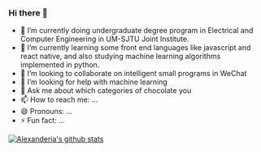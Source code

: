 ### Hi there 👋
<!--
**Alexanderia-Mike/Alexanderia-Mike** is a ✨ _special_ ✨ repository because its `README.md` (this file) appears on your GitHub profile.
-->

- 🔭 I’m currently doing undergraduate degree program in Electrical and Computer Engineering in UM-SJTU Joint Institute.
- 🌱 I’m currently learning some front end languages like javascript and react native, and also studying machine learning algorithms implemented in python.
- 👯 I’m looking to collaborate on intelligent small programs in WeChat
- 🤔 I’m looking for help with machine learning
- 💬 Ask me about which categories of chocolate you 
- 📫 How to reach me: ...
- 😄 Pronouns: ...
- ⚡ Fun fact: ...


[![Alexanderia's github stats](https://github-readme-stats.vercel.app/api?username=Alexanderia-Mike)](https://github.com/anuraghazra/github-readme-stats)
